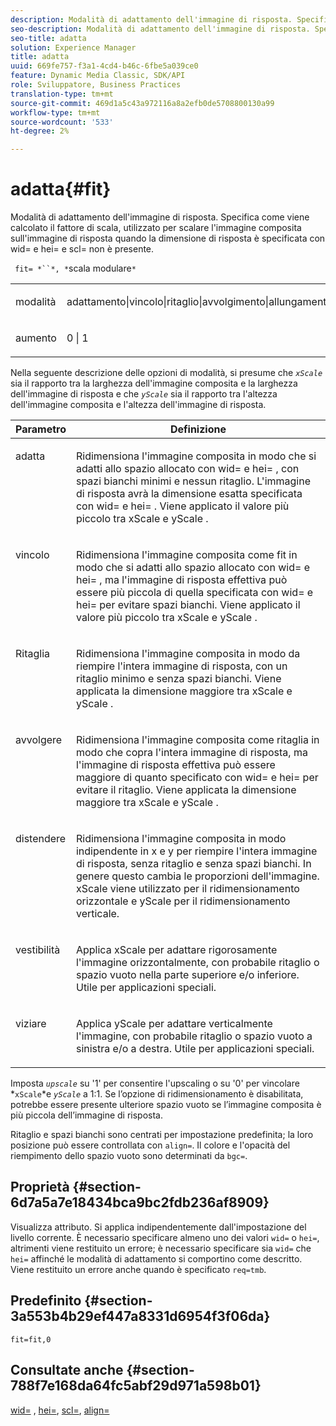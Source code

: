 ```yaml
---
description: Modalità di adattamento dell'immagine di risposta. Specifica come viene calcolato il fattore di scala, utilizzato per scalare l'immagine composita sull'immagine di risposta quando la dimensione di risposta è specificata con wid= e hei= e scl= non è presente.
seo-description: Modalità di adattamento dell'immagine di risposta. Specifica come viene calcolato il fattore di scala, utilizzato per scalare l'immagine composita sull'immagine di risposta quando la dimensione di risposta è specificata con wid= e hei= e scl= non è presente.
seo-title: adatta
solution: Experience Manager
title: adatta
uuid: 669fe757-f3a1-4cd4-b46c-6fbe5a039ce0
feature: Dynamic Media Classic, SDK/API
role: Sviluppatore, Business Practices
translation-type: tm+mt
source-git-commit: 469d1a5c43a972116a8a2efb0de5708800130a99
workflow-type: tm+mt
source-wordcount: '533'
ht-degree: 2%

---
```



# adatta{#fit}

Modalità di adattamento dell&#39;immagine di risposta. Specifica come viene calcolato il fattore di scala, utilizzato per scalare l&#39;immagine composita sull&#39;immagine di risposta quando la dimensione di risposta è specificata con wid= e hei= e scl= non è presente.

` fit= *``*, *`scala modulare`*`

<table id="simpletable_50FBDC6B7CB2448891DD0F491DEB5ACF"> 
 <tr class="strow"> 
  <td class="stentry"> <p> <span class="codeph"> <span class="varname"> modalità  </span> </span> </p> </td> 
  <td class="stentry"> <p> <span class="codeph"> adattamento|vincolo|ritaglio|avvolgimento|allungamento|adattamento|adattamento  </span> </p> </td> 
 </tr> 
 <tr class="strow"> 
  <td class="stentry"> <p> <span class="codeph"> <span class="varname"> aumento  </span> </span> </p> </td> 
  <td class="stentry"> <p> <span class="codeph"> 0 | 1 </span> </p> </td> 
 </tr> 
</table>

Nella seguente descrizione delle opzioni di modalità, si presume che *`xScale`* sia il rapporto tra la larghezza dell&#39;immagine composita e la larghezza dell&#39;immagine di risposta e che *`yScale`* sia il rapporto tra l&#39;altezza dell&#39;immagine composita e l&#39;altezza dell&#39;immagine di risposta.

<table id="table_33408ECA9D164AFAA249F8589060545E"> 
 <thead> 
  <tr> 
   <th colname="col1" class="entry"> Parametro </th> 
   <th colname="col2" class="entry"> Definizione </th> 
  </tr> 
 </thead>
 <tbody> 
  <tr valign="top"> 
   <td colname="col1"> <p> <span class="codeph"> adatta </span> </p> </td> 
   <td colname="col2"> <p>Ridimensiona l'immagine composita in modo che si adatti allo spazio allocato con <span class="codeph"> wid= </span> e <span class="codeph"> hei= </span>, con spazi bianchi minimi e nessun ritaglio. L'immagine di risposta avrà la dimensione esatta specificata con <span class="codeph"> wid= </span> e <span class="codeph"> hei= </span>. Viene applicato il valore più piccolo tra <span class="varname"> xScale </span> e <span class="varname"> yScale </span>. </p> </td> 
  </tr> 
  <tr valign="top"> 
   <td colname="col1"> <p> <span class="codeph"> vincolo  </span> </p> </td> 
   <td colname="col2"> <p>Ridimensiona l'immagine composita come <span class="codeph"> fit </span> in modo che si adatti allo spazio allocato con <span class="codeph"> wid= </span> e <span class="codeph"> hei= </span>, ma l'immagine di risposta effettiva può essere più piccola di quella specificata con <span class="codeph"> wid= </span> e <span class="codeph"> hei= </span> per evitare spazi bianchi. Viene applicato il valore più piccolo tra <span class="varname"> xScale </span> e <span class="varname"> yScale </span>. </p> </td> 
  </tr> 
  <tr valign="top"> 
   <td colname="col1"> <p> <span class="codeph"> Ritaglia </span> </p> </td> 
   <td colname="col2"> <p>Ridimensiona l'immagine composita in modo da riempire l'intera immagine di risposta, con un ritaglio minimo e senza spazi bianchi. Viene applicata la dimensione maggiore tra <span class="varname"> xScale </span> e <span class="varname"> yScale </span>. </p> </td> 
  </tr> 
  <tr valign="top"> 
   <td colname="col1"> <p> <span class="codeph"> avvolgere  </span> </p> </td> 
   <td colname="col2"> <p>Ridimensiona l'immagine composita come <span class="codeph"> ritaglia </span> in modo che copra l'intera immagine di risposta, ma l'immagine di risposta effettiva può essere maggiore di quanto specificato con <span class="codeph"> wid= </span> e <span class="codeph"> hei= </span> per evitare il ritaglio. Viene applicata la dimensione maggiore tra <span class="varname"> xScale </span> e <span class="varname"> yScale </span>. </p> </td> 
  </tr> 
  <tr valign="top"> 
   <td colname="col1"> <p> <span class="codeph"> distendere  </span> </p> </td> 
   <td colname="col2"> <p>Ridimensiona l'immagine composita in modo indipendente in x e y per riempire l'intera immagine di risposta, senza ritaglio e senza spazi bianchi. In genere questo cambia le proporzioni dell'immagine. <span class="varname"> xScale  </span> viene utilizzato per il ridimensionamento orizzontale e  <span class="varname"> yScale  </span> per il ridimensionamento verticale. </p> </td> 
  </tr> 
  <tr valign="top"> 
   <td colname="col1"> <p> <span class="codeph"> vestibilità  </span> </p> </td> 
   <td colname="col2"> <p>Applica <span class="varname"> xScale </span> per adattare rigorosamente l'immagine orizzontalmente, con probabile ritaglio o spazio vuoto nella parte superiore e/o inferiore. Utile per applicazioni speciali. </p> </td> 
  </tr> 
  <tr valign="top"> 
   <td colname="col1"> <p> <span class="codeph"> viziare  </span> </p> </td> 
   <td colname="col2"> <p>Applica <span class="varname"> yScale </span> per adattare verticalmente l'immagine, con probabile ritaglio o spazio vuoto a sinistra e/o a destra. Utile per applicazioni speciali. </p> </td> 
  </tr> 
 </tbody> 
</table>

Imposta *`upscale`* su &#39;1&#39; per consentire l&#39;upscaling o su &#39;0&#39; per vincolare *`xScale`*e *`yScale`* a 1:1. Se l’opzione di ridimensionamento è disabilitata, potrebbe essere presente ulteriore spazio vuoto se l’immagine composita è più piccola dell’immagine di risposta.

Ritaglio e spazi bianchi sono centrati per impostazione predefinita; la loro posizione può essere controllata con `align=`. Il colore e l&#39;opacità del riempimento dello spazio vuoto sono determinati da `bgc=`.

## Proprietà {#section-6d7a5a7e18434bca9bc2fdb236af8909}

Visualizza attributo. Si applica indipendentemente dall&#39;impostazione del livello corrente. È necessario specificare almeno uno dei valori `wid=` o `hei=`, altrimenti viene restituito un errore; è necessario specificare sia `wid=` che `hei=` affinché le modalità di adattamento si comportino come descritto. Viene restituito un errore anche quando è specificato `req=tmb`.

## Predefinito {#section-3a553b4b29ef447a8331d6954f3f06da}

`fit=fit,0`

## Consultate anche {#section-788f7e168da64fc5abf29d971a598b01}

[wid=](../../../../../is-api/http-ref/image-serving-api-ref/c-http-protocol-reference/c-command-reference/r-is-http-wid.md#reference-bfeadcb67bf4485f851eb21345527e47) ,  [hei=](../../../../../is-api/http-ref/image-serving-api-ref/c-http-protocol-reference/c-command-reference/r-is-http-hei.md#reference-6d6f556ccc0e4b98a815e8a5c1944a96),  [scl=](../../../../../is-api/http-ref/image-serving-api-ref/c-http-protocol-reference/c-command-reference/r-scl.md#reference-b2a74e493d0d407e98fe350551ba3fcc),  [align=](../../../../../is-api/http-ref/image-serving-api-ref/c-http-protocol-reference/c-command-reference/r-align.md#reference-b7d6b87c75124d78884f916dd6544bc7)
